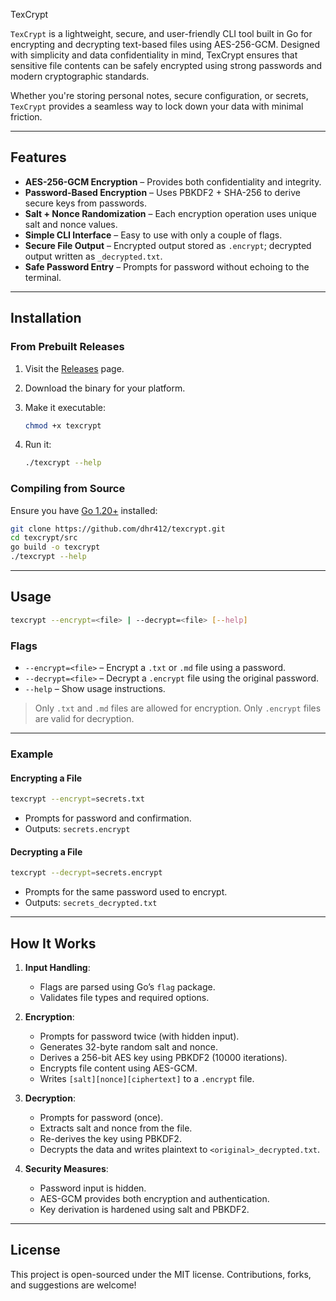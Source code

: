 TexCrypt

`TexCrypt` is a lightweight, secure, and user-friendly CLI tool built in Go for encrypting and decrypting text-based files using AES-256-GCM. Designed with simplicity and data confidentiality in mind, TexCrypt ensures that sensitive file contents can be safely encrypted using strong passwords and modern cryptographic standards.

Whether you're storing personal notes, secure configuration, or secrets, `TexCrypt` provides a seamless way to lock down your data with minimal friction.

---

## Features

* **AES-256-GCM Encryption** – Provides both confidentiality and integrity.
* **Password-Based Encryption** – Uses PBKDF2 + SHA-256 to derive secure keys from passwords.
* **Salt + Nonce Randomization** – Each encryption operation uses unique salt and nonce values.
* **Simple CLI Interface** – Easy to use with only a couple of flags.
* **Secure File Output** – Encrypted output stored as `.encrypt`; decrypted output written as `_decrypted.txt`.
* **Safe Password Entry** – Prompts for password without echoing to the terminal.

---

## Installation

### From Prebuilt Releases

1. Visit the [Releases](https://github.com/dhr412/texcrypt/releases) page.
2. Download the binary for your platform.
3. Make it executable:

   ```bash
   chmod +x texcrypt
   ```

4. Run it:

   ```bash
   ./texcrypt --help
   ```

### Compiling from Source

Ensure you have [Go 1.20+](https://golang.org/dl/) installed:

```bash
git clone https://github.com/dhr412/texcrypt.git
cd texcrypt/src
go build -o texcrypt
./texcrypt --help
```

---

## Usage

```bash
texcrypt --encrypt=<file> | --decrypt=<file> [--help]
```

### Flags

* `--encrypt=<file>` – Encrypt a `.txt` or `.md` file using a password.
* `--decrypt=<file>` – Decrypt a `.encrypt` file using the original password.
* `--help` – Show usage instructions.

> Only `.txt` and `.md` files are allowed for encryption. Only `.encrypt` files are valid for decryption.

---

### Example

#### Encrypting a File

```bash
texcrypt --encrypt=secrets.txt
```

* Prompts for password and confirmation.
* Outputs: `secrets.encrypt`

#### Decrypting a File

```bash
texcrypt --decrypt=secrets.encrypt
```

* Prompts for the same password used to encrypt.
* Outputs: `secrets_decrypted.txt`

---

## How It Works

1. **Input Handling**:

   * Flags are parsed using Go’s `flag` package.
   * Validates file types and required options.

2. **Encryption**:

   * Prompts for password twice (with hidden input).
   * Generates 32-byte random salt and nonce.
   * Derives a 256-bit AES key using PBKDF2 (10000 iterations).
   * Encrypts file content using AES-GCM.
   * Writes `[salt][nonce][ciphertext]` to a `.encrypt` file.

3. **Decryption**:

   * Prompts for password (once).
   * Extracts salt and nonce from the file.
   * Re-derives the key using PBKDF2.
   * Decrypts the data and writes plaintext to `<original>_decrypted.txt`.

4. **Security Measures**:

   * Password input is hidden.
   * AES-GCM provides both encryption and authentication.
   * Key derivation is hardened using salt and PBKDF2.

---

## License

This project is open-sourced under the MIT license. Contributions, forks, and suggestions are welcome!
